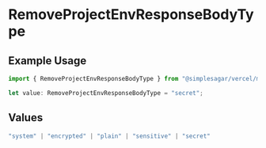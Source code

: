 # RemoveProjectEnvResponseBodyType

## Example Usage

```typescript
import { RemoveProjectEnvResponseBodyType } from "@simplesagar/vercel/models/removeprojectenvop.js";

let value: RemoveProjectEnvResponseBodyType = "secret";
```

## Values

```typescript
"system" | "encrypted" | "plain" | "sensitive" | "secret"
```